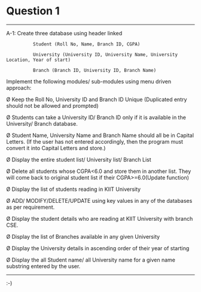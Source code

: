 # Question 1

---------------------------
A-1: Create three database using header linked

              Student (Roll No, Name, Branch ID, CGPA)

              University (University ID, University Name, University Location, Year of start)

              Branch (Branch ID, University ID, Branch Name)

Implement the following modules/ sub-modules using menu driven approach:

Ø  Keep the Roll No, University ID and Branch ID Unique (Duplicated entry should not be allowed and prompted)

Ø  Students can take a University ID/ Branch ID only if it is available in the University/ Branch database.

Ø  Student Name, University Name and Branch Name should all be in Capital Letters. (If the user has not entered accordingly, then the program must convert it into Capital Letters and store.)

Ø  Display the entire  student list/ University list/  Branch List

Ø  Delete all students whose CGPA<6.0 and store them in another list. They will come back to original student list if their CGPA>=6.0(Update function)

Ø  Display the list of students reading in KIIT University

Ø  ADD/ MODIFY/DELETE/UPDATE using key values in any of the databases as per requirement.

Ø  Display the student details who are reading at KIIT University with branch CSE.

Ø  Display the list of Branches available in any given University

Ø  Display the University details in ascending order of their year of starting

Ø  Display the all Student name/ all University name for a given name substring entered by the user.

---------------------------

:-)
